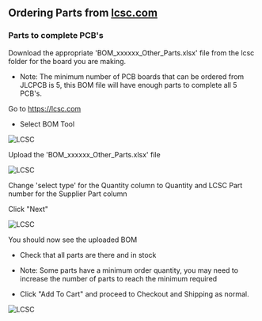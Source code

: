 ## Ordering Parts from [lcsc.com](https://lcsc.com/)

### Parts to complete PCB's


Download the appropriate 'BOM_xxxxxx_Other_Parts.xlsx' file from the lcsc folder for the board you are making.

* Note: The minimum number of PCB boards that can be ordered from JLCPCB is 5, this BOM file will have enough parts to complete all 5 PCB's.


Go to https://lcsc.com 


* Select BOM Tool


![LCSC](https://github.com/GDWoody/Pixel-Controllers/blob/main/image/LCSC.png)


Upload the 'BOM_xxxxxx_Other_Parts.xlsx' file


![LCSC](https://github.com/GDWoody/Pixel-Controllers/blob/main/image/LCSC_BOM_Upload.png)


Change 'select type' for the Quantity column to Quantity and LCSC Part number for the Supplier Part column

Click "Next"


![LCSC](https://github.com/GDWoody/Pixel-Controllers/blob/main/image/LCSC_Select_Type.png)


You should now see the uploaded BOM

* Check that all parts are there and in stock

* Note: Some parts have a minimum order quantity, you may need to increase the number of parts to reach the minimum required

* Click "Add To Cart" and proceed to Checkout and Shipping as normal.


![LCSC](https://github.com/GDWoody/Pixel-Controllers/blob/main/image/LCSC_BOM_check.png)

